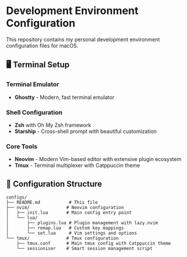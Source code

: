 # Development Environment Configuration

This repository contains my personal development environment configuration files for macOS.

## 🖥️ Terminal Setup

### Terminal Emulator

- **Ghostty** - Modern, fast terminal emulator

### Shell Configuration

- **Zsh** with Oh My Zsh framework
- **Starship** - Cross-shell prompt with beautiful customization

### Core Tools

- **Neovim** - Modern Vim-based editor with extensive plugin ecosystem
- **Tmux** - Terminal multiplexer with Catppuccin theme

## 📁 Configuration Structure

```
configs/
├── README.md           # This file
├── nvim/              # Neovim configuration
│   ├── init.lua       # Main config entry point
│   └── lua/
│       ├── plugins.lua # Plugin management with lazy.nvim
│       ├── remap.lua   # Custom key mappings
│       └── set.lua     # Vim settings and options
└── tmux/              # Tmux configuration
    ├── tmux.conf      # Main tmux config with Catppuccin theme
    └── sessioniser    # Smart session management script
```